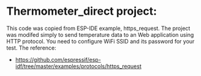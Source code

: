 # Thermometer_direct project:
This code was copied from ESP-IDE example, https_request. The project was modifed simply to send temperature data to an Web application using HTTP protocol.
You need to configure WiFi SSID and its password for your test.
The reference: 
* https://github.com/espressif/esp-idf/tree/master/examples/protocols/https_request
